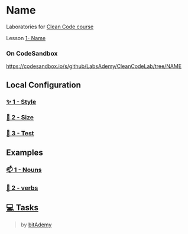 # Name

Laboratories for [Clean Code course](https://github.com/BitAdemy/CleanCode)

Lesson [1- Name](https://github.com/BitAdemy/CleanCode/tree/NAME)

### On CodeSandbox

https://codesandbox.io/s/github/LabsAdemy/CleanCodeLab/tree/NAME

## Local Configuration

### [✨ 1 - Style](./docs/style-config.md)

### [📏 2 - Size](./docs/size-config.md)

### [🧪 3 - Test](./docs/jest-tests.md)

## Examples

### [📫 1 - Nouns](./src/examples/1-nouns)

### [💪 2 - verbs](./src/examples/2-verbs)

## [💻 Tasks](./src/tasks)

> by [bitAdemy](https://bitademy.com)
